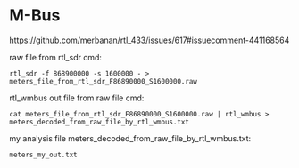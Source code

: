 # M-Bus

https://github.com/merbanan/rtl_433/issues/617#issuecomment-441168564

raw file from rtl_sdr cmd:
```
rtl_sdr -f 868900000 -s 1600000 - > meters_file_from_rtl_sdr_F86890000_S1600000.raw
```

rtl_wmbus out file from raw file cmd:
```
cat meters_file_from_rtl_sdr_F86890000_S1600000.raw | rtl_wmbus > meters_decoded_from_raw_file_by_rtl_wmbus.txt
```

my analysis file meters_decoded_from_raw_file_by_rtl_wmbus.txt:
```
meters_my_out.txt
```